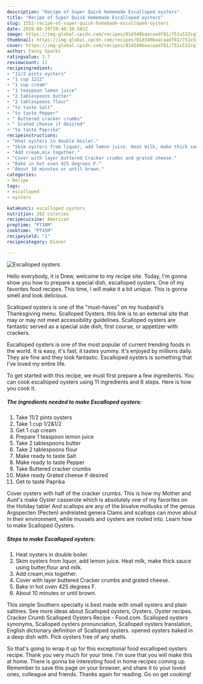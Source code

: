 ```yaml
---
description: "Recipe of Super Quick Homemade Escalloped oysters"
title: "Recipe of Super Quick Homemade Escalloped oysters"
slug: 1552-recipe-of-super-quick-homemade-escalloped-oysters
date: 2020-08-28T20:48:38.582Z
image: https://img-global.cpcdn.com/recipes/01d340baacaadf81/751x532cq70/escalloped-oysters-recipe-main-photo.jpg
thumbnail: https://img-global.cpcdn.com/recipes/01d340baacaadf81/751x532cq70/escalloped-oysters-recipe-main-photo.jpg
cover: https://img-global.cpcdn.com/recipes/01d340baacaadf81/751x532cq70/escalloped-oysters-recipe-main-photo.jpg
author: Fanny Sparks
ratingvalue: 3.7
reviewcount: 11
recipeingredient:
- "11/2 pints oysters"
- "1 cup 1212"
- "1 cup cream"
- "1 teaspoon lemon juice"
- "2 tablespoons butter"
- "2 tablespoons flour"
- "to taste Salt"
- "to taste Pepper"
- " Buttered cracker crumbs"
- " Grated cheese if desired"
- "to taste Paprika"
recipeinstructions:
- "Heat oysters in double boiler."
- "Skim oysters from liquor, add lemon juice. Heat milk, make thick sauce using butter,flour and milk."
- "Add cream,mix together."
- "Cover with layer buttered Cracker crumbs and grated cheese."
- "Bake in hot oven 425 degrees F."
- "About 10 minutes or until brown."
categories:
- Recipe
tags:
- escalloped
- oysters

katakunci: escalloped oysters 
nutrition: 202 calories
recipecuisine: American
preptime: "PT38M"
cooktime: "PT45M"
recipeyield: "1"
recipecategory: Dinner

---
```



![Escalloped oysters](https://img-global.cpcdn.com/recipes/01d340baacaadf81/751x532cq70/escalloped-oysters-recipe-main-photo.jpg)

Hello everybody, it is Drew, welcome to my recipe site. Today, I'm gonna show you how to prepare a special dish, escalloped oysters. One of my favorites food recipes. This time, I will make it a bit unique. This is gonna smell and look delicious.

Scalloped oysters is one of the &#34;must-haves&#34; on my husband&#39;s Thanksgiving menu. Scalloped Oysters. this link is to an external site that may or may not meet accessibility guidelines. Scalloped oysters are fantastic served as a special side dish, first course, or appetizer with crackers.

Escalloped oysters is one of the most popular of current trending foods in the world. It is easy, it's fast, it tastes yummy. It's enjoyed by millions daily. They are fine and they look fantastic. Escalloped oysters is something that I've loved my entire life.


To get started with this recipe, we must first prepare a few ingredients. You can cook escalloped oysters using 11 ingredients and 6 steps. Here is how you cook it.

<!--inarticleads1-->

##### The ingredients needed to make Escalloped oysters:

1. Take 11/2 pints oysters
1. Take 1 cup 1/2&amp;1/2
1. Get 1 cup cream
1. Prepare 1 teaspoon lemon juice
1. Take 2 tablespoons butter
1. Take 2 tablespoons flour
1. Make ready to taste Salt
1. Make ready to taste Pepper
1. Take  Buttered cracker crumbs
1. Make ready  Grated cheese if desired
1. Get to taste Paprika


Cover oysters with half of the cracker crumbs. This is how my Mother and Aunt&#39;s make Oyster casserole which is absolutely one of my favorites on the Holiday table! And scallops are any of the bivalve mollusks of the genus Argopecten (Pecten) andrelated genera Clams and scallops can move about in their environment, while mussels and oysters are rooted into. Learn how to make Scalloped Oysters. 

<!--inarticleads2-->

##### Steps to make Escalloped oysters:

1. Heat oysters in double boiler.
1. Skim oysters from liquor, add lemon juice. Heat milk, make thick sauce using butter,flour and milk.
1. Add cream,mix together.
1. Cover with layer buttered Cracker crumbs and grated cheese.
1. Bake in hot oven 425 degrees F.
1. About 10 minutes or until brown.


This simple Southern specialty is best made with small oysters and plain saltines. See more ideas about Scalloped oysters, Oysters, Oyster recipes. Cracker Crumb Scalloped Oysters Recipe - Food.com. Scalloped oysters synonyms, Scalloped oysters pronunciation, Scalloped oysters translation, English dictionary definition of Scalloped oysters. opened oysters baked in a deep dish with. Pick oysters free of any shells. 

So that's going to wrap it up for this exceptional food escalloped oysters recipe. Thank you very much for your time. I'm sure that you will make this at home. There is gonna be interesting food in home recipes coming up. Remember to save this page on your browser, and share it to your loved ones, colleague and friends. Thanks again for reading. Go on get cooking!
